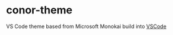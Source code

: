 # conor-theme
VS Code theme based from Microsoft Monokai build into [VSCode](https://github.com/microsoft/vscode)
